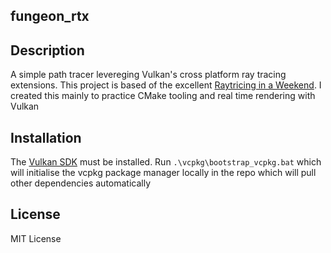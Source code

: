 ## fungeon_rtx

## Description
A simple path tracer levereging Vulkan's cross platform ray tracing extensions.
This project is based of the excellent [Raytricing in a Weekend](https://raytracing.github.io/books/RayTracingInOneWeekend.html).
I created this mainly to practice CMake tooling and real time rendering with Vulkan

## Installation
The [Vulkan SDK](https://vulkan.lunarg.com/sdk/home) must be installed.
Run `.\vcpkg\bootstrap_vcpkg.bat` which will initialise the vcpkg package manager locally in the repo which will pull other dependencies automatically

## License
MIT License
